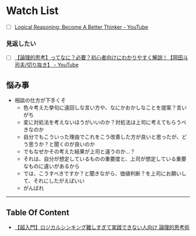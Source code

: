 # Watch List

- [ ] [Logical Reasoning: Become A Better Thinker - YouTube](https://www.youtube.com/watch?v=OcCPaSEICTY)

### 見返したい

- [ ] [【論理的思考】ってなに？必要？初心者向けにわかりやすく解説！【岡田斗司夫/切り抜き】 - YouTube](https://www.youtube.com/watch?v=V22-bPcaD7I)

## 悩み事
- 相談の仕方が下手くそ
  - 色々考えた挙句に遠回しな言い方や、なにかおかしなことを提案？言いがち
  - 変に対処法を考えないほうがいいのか？対処法は上司に考えてもらうべきなのか
  - 自分でもこういった理由でこれをこう改善した方が良いと思ったが、どう思うか？と聞くのが良いのか
  - でもなぜかその考えた結果が上司と違うのか...？
  - それは、自分が想定しているものの重要度と、上司が想定している重要なものに違いがあるから
  - では、こうすべきですか？と聞きながら、価値判断？を上司にお願いして、それにしたがえばいい
  - がんばれ

---

## Table Of Content

- [【超入門】ロジカルシンキング難しすぎて実践できない人向け 論理的思考術](./intro-logical-thinking-very-simple.md)